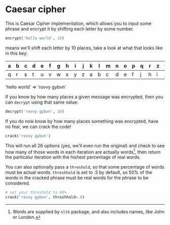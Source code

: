 # Caesar cipher

This is Caesar Cipher implementation, which allows you to input some phrase and encrypt it by shifting each letter by some number.

```python
encrypt('hello world', 10)
```

means we'll shift each letter by 10 places, take a look at what that looks like in this key:

 | a | b |c | d | e | f | g | h | i | j | k | l | m | n | o | p | q | r | z | t | u | v | w | x | y | z |
| - | - | - | - | - | - | - | - | - | - | - | - | - | - | - | - | - | - | - | - | - | - | - | - | - | - |
| q | r | s | t | u | v | w | x | y | z | a | b | c | d | e | f | j | h | i | j | k | l | m | n | o | p |

'hello world' => 'rovvy gybvn'

If you know by how many places a given message was encrypted, then you can `decrypt` using that same value:

```python
decrypt('rovvy gybvn', 10)
```

If you do now know by how many places something was encrypted, have no fear, we can crack the code!

```python
crack('rovvy gybvn')
```

This will run all 26 options (yes, we'll even run the original) and check to see how many of those words in each iteration are actually words[^1], then return the particalur iteration with the hishest percentage of real words.

You can also optionally pass a `threshold`, so that some percentage of words must be actual words. `threshhold` is set to .5 by default, so 50% of the words in the cracked phrase must be real words for the phrase to be considered.

```python
# set your threshold to 80%
crack('rovvy gybvn', threshhold=.8)
```

[^1]: Words are supplied by `nltk` package, and also includes names, like John or London.

